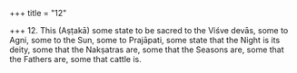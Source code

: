 +++
title = "12"

+++
12. This (Aṣṭakā) some state to be sacred to the Viśve devās, some to Agni, some to the Sun, some to Prajāpati, some state that the Night is its deity, some that the Nakṣatras are, some that the Seasons are, some that the Fathers are, some that cattle is.
